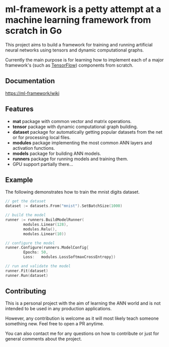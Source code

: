 # **ml-framework** is a petty attempt at a machine learning framework from scratch in Go

This project aims to build a framework for training and running artificial neural networks using tensors and dynamic computational graphs. 

Currently the main purpose is for learning how to implement each of a major framework's (such as [TensorFlow](https://www.tensorflow.org/)) components from scratch. 

## Documentation

[https://ml-framework/wiki](https://ml-framework/wiki)

## Features

- **mat** package with common vector and matrix operations. 
- **tensor** package with dynamic computational graph building. 
- **dataset** package for automatically getting popular datasets from the net or for processing local files. 
- **modules** package implementing the most common ANN layers and activation functions. 
- **models** package for building ANN models. 
- **runners** package for running models and training them. 
- GPU support partially there...

## Example

The following demonstrates how to train the mnist digits dataset. 

```go
// get the dataset
dataset := datasets.From("mnist").SetBatchSize(1000)

// build the model
runner := runners.BuildModelRunner(
		modules.Linear(128),
		modules.Relu(),
		modules.Linear(10))

// configure the model
runner.Configure(runners.ModelConfig{
		Epochs: 50,
		Loss:   modules.LossSoftmaxCrossEntropy})

// run and validate the model
runner.Fit(dataset)
runner.Run(dataset)
```

## Contributing

This is a personal project with the aim of learning the ANN world and is not intended to be used in any production applications. 

However, any contribution is welcome as it will most likely teach someone something new. Feel free to open a PR anytime. 

You can also contact me for any questions on how to contribute or just for general comments about the project. 
